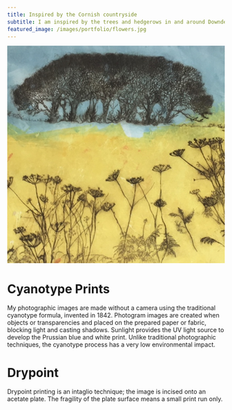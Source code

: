 ```yaml
---
title: Inspired by the Cornish countryside
subtitle: I am inspired by the trees and hedgerows in and around Downderry, a small village on the coast of Cornwall. The lone tree is at Narkurs, and the group of trees are on Deviock Hill. I like to represent the same images using different print techniques, including Cyanotype and Drypoint. 
featured_image: /images/portfolio/flowers.jpg
---
```


![](/images/portfolio/trees_yellow.jpg)

# Cyanotype Prints

My photographic images are made without a camera using the traditional cyanotype formula, invented in 1842. Photogram images are created when objects or transparencies and placed on the prepared paper or fabric, blocking light and casting shadows. Sunlight provides the UV light source to develop the Prussian blue and white print. Unlike traditional photographic techniques, the cyanotype process has a very low environmental impact.

# Drypoint

Drypoint printing is an intaglio technique; the  image is incised onto an acetate plate. The  fragility of the plate surface means a small print run only. 